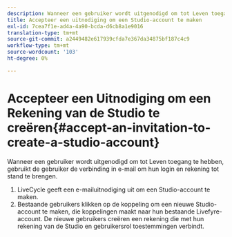 ```yaml
---
description: Wanneer een gebruiker wordt uitgenodigd om tot Leven toegang te hebben, gebruikt de gebruiker de verbinding in e-mail om hun login en rekening tot stand te brengen.
title: Accepteer een uitnodiging om een Studio-account te maken
exl-id: 7cea7f1e-ad4a-4a90-bcda-d6cb8a1e9016
translation-type: tm+mt
source-git-commit: a2449482e617939cfda7e367da34875bf187c4c9
workflow-type: tm+mt
source-wordcount: '103'
ht-degree: 0%

---
```


# Accepteer een Uitnodiging om een Rekening van de Studio te creëren{#accept-an-invitation-to-create-a-studio-account}

Wanneer een gebruiker wordt uitgenodigd om tot Leven toegang te hebben, gebruikt de gebruiker de verbinding in e-mail om hun login en rekening tot stand te brengen.

1. LiveCycle geeft een e-mailuitnodiging uit om een Studio-account te maken.
1. Bestaande gebruikers klikken op de koppeling om een nieuwe Studio-account te maken, die koppelingen maakt naar hun bestaande Livefyre-account. De nieuwe gebruikers creëren een rekening die met hun rekening van de Studio en gebruikersrol toestemmingen verbindt.
